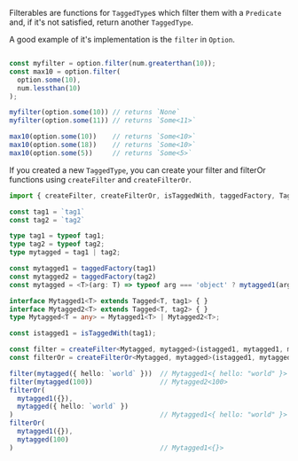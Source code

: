 Filterables are functions for `TaggedType`s which filter them with a `Predicate` and,
if it's not satisfied, return another `TaggedType`.

A good example of it's implementation is the `filter` in `Option`.

```ts

const myfilter = option.filter(num.greaterthan(10));
const max10 = option.filter(
  option.some(10), 
  num.lessthan(10)
);

myfilter(option.some(10)) // returns `None`
myfilter(option.some(11)) // returns `Some<11>`

max10(option.some(10))    // returns `Some<10>`
max10(option.some(18))    // returns `Some<10>`
max10(option.some(5))     // returns `Some<5>`
```

If you created a new `TaggedType`, you can create your filter and filterOr functions using `createFilter` and `createFilterOr`.

```ts
import { createFilter, createFilterOr, isTaggedWith, taggedFactory, Tagged } from 'tiinvo';

const tag1 = `tag1`
const tag2 = `tag2`

type tag1 = typeof tag1;
type tag2 = typeof tag2;
type mytagged = tag1 | tag2;

const mytagged1 = taggedFactory(tag1)
const mytagged2 = taggedFactory(tag2)
const mytagged = <T>(arg: T) => typeof arg === 'object' ? mytagged1(arg) : mytagged2(arg);

interface Mytagged1<T> extends Tagged<T, tag1> { }
interface Mytagged2<T> extends Tagged<T, tag2> { }
type Mytagged<T = any> = Mytagged1<T> | Mytagged2<T>;

const istagged1 = isTaggedWith(tag1);

const filter = createFilter<Mytagged, mytagged>(istagged1, mytagged1, mytagged2);
const filterOr = createFilterOr<Mytagged, mytagged>(istagged1, mytagged1);

filter(mytagged({ hello: `world` }))  // Mytagged1<{ hello: "world" }>
filter(mytagged(100))                 // Mytagged2<100>
filterOr(
  mytagged1({}), 
  mytagged({ hello: `world` })
)                                     // Mytagged1<{ hello: "world" }>
filterOr(
  mytagged1({}), 
  mytagged(100)
)                                     // Mytagged1<{}>
```